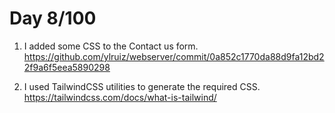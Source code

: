 # Day 8/100

1) I added some CSS to the Contact us form.
https://github.com/ylruiz/webserver/commit/0a852c1770da88d9fa12bd22f9a6f5eea5890298

2) I used TailwindCSS utilities to generate the required CSS.
https://tailwindcss.com/docs/what-is-tailwind/

